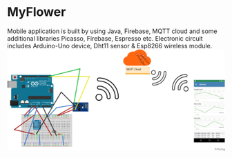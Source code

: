 # MyFlower
Mobile application is built by using Java, Firebase, MQTT cloud and some additional libraries Picasso, Firebase, Espresso etc.
Electronic circuit includes Arduino-Uno device, Dht11 sensor & Esp8266 wireless module.
![Work](https://raw.githubusercontent.com/harrunisk/MyFlower/master/Application%20Sketch.png)

